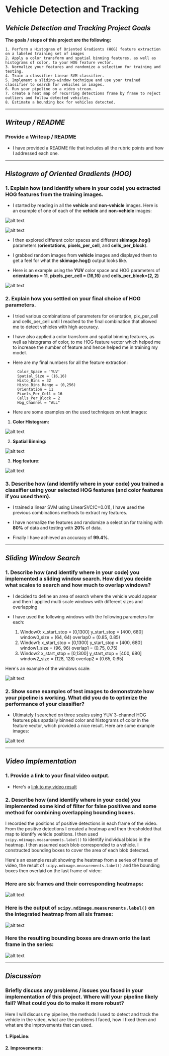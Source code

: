 # **Vehicle Detection and Tracking**

## *Vehicle Detection and Tracking Project Goals*

**The goals / steps of this project are the following:**

	1. Perform a Histogram of Oriented Gradients (HOG) feature extraction on a labeled training set of images
	2. Apply a color transform and spatial binning features, as well as histograms of color, to your HOG feature vector.
	3. Normalize your features and randomize a selection for training and testing.
	4. Train a classifier Linear SVM classifier.
	5. Implement a sliding-window technique and use your trained classifier to search for vehicles in images.
	6. Run your pipeline on a video stream.
	7. create a heat map of recurring detections frame by frame to reject outliers and follow detected vehicles.
	8. Estimate a bounding box for vehicles detected.

-------------------------------------------------------------------------------------------------------------------------------
[//]: # (Image References)

[image1]: ./output_images/1.Vehicles_images.png
[image2]: ./output_images/2.Non_Vehicles_images.png
[image3]: ./output_images/3.Hog_Feature.png
[image4]: ./output_images/4.test_image_Histo.png
[image5]: ./output_images/5.test_image_spatial.png
[image6]: ./output_images/6.test_image_hog.png
[image7]: ./output_images/7.Sliding_Window.png
[image8]: ./output_images/8.Search_window.png
[image9]: ./output_images/9.Heatmap.png
[image10]: ./output_images/10.Pipeline_image.png

## *Writeup / README*

### Provide a Writeup / README

* I have provided a README file that includes all the rubric points and how I addressed each one.

-------------------------------------------------------------------------------------------------------------------------------
## *Histogram of Oriented Gradients (HOG)*

### 1. Explain how (and identify where in your code) you extracted HOG features from the training images.

* I started by reading in all the **vehicle** and **non-vehicle** images. Here is an example of one of each of the **vehicle** and **non-vehicle** images:

![alt text][image1]

![alt text][image2]

* I then explored different color spaces and different **skimage.hog()** parameters (**orientations**, **pixels_per_cell**, and **cells_per_block**).

* I grabbed random images from **vehicle** images and displayed them to get a feel for what the **skimage.hog()** output looks like.

* Here is an example using the **YUV** color space and HOG parameters of **orientations = 11**, **pixels_per_cell = (16,16)** and **cells_per_block=(2, 2)**

![alt text][image3]

### 2. Explain how you settled on your final choice of HOG parameters.

* I tried various combinations of parameters for orientation, pix_per_cell and cells_per_cell until I reached to the final combination that allowed me to detect vehicles with high accuracy.

* I have also applied a color transform and spatial binning features, as well as histograms of color, to me HOG feature vector which helped me to increase the number of feature and hence helped me in training my model.

* Here are my final numbers for all the feature extraction:

		Color_Space = 'YUV'
		Spatial_Size = (16,16)
		Histo_Bins = 32
		Histo_Bins_Range = (0,256)
		Orientation = 11
		Pixels_Per_Cell = 16
		Cells_Per_Block = 2
		Hog_Channel = "ALL"

* Here are some examples on the used techniques on test images:

1. **Color Histogram:**


![alt text][image4]

2. **Spatial Binning:**



![alt text][image5]

3. **Hog feature:**



![alt text][image6]



### 3. Describe how (and identify where in your code) you trained a classifier using your selected HOG features (and color features if you used them).

* I trained a linear SVM using LinearSVC(C=0.01), I have used the previous combinations methods to extract my features.

* I have normalize the features and randomize a selection for training with **80%** of data and testing with **20%** of data.

* Finally I have achieved an accuracy of **99.4%**.

-------------------------------------------------------------------------------------------------------------------------------
## *Sliding Window Search*

### 1. Describe how (and identify where in your code) you implemented a sliding window search.  How did you decide what scales to search and how much to overlap windows?

* I decided to define an area of search where the vehicle would appear and then I applied multi scale windows with different sizes and overlapping 

* I have used the following windows with the following parameters for each:

	1. Window0:
			x_start_stop = [0,1300]
			y_start_stop = [400, 680]
			window0_size = (64, 64)
			overlap0 = (0.85, 0.85)
	2. Window1:
			x_start_stop = [0,1300]
			y_start_stop = [400, 680]
			window1_size = (96, 96)
			overlap1 = (0.75, 0.75)
	3. Window2
			x_start_stop = [0,1300]
			y_start_stop = [400, 680]
			window2_size = (128, 128)
			overlap2 = (0.65, 0.65)

Here's an example of the windows scale:

![alt text][image7]



### 2. Show some examples of test images to demonstrate how your pipeline is working.  What did you do to optimize the performance of your classifier?

* Ultimately I searched on three scales using YUV 3-channel HOG features plus spatially binned color and histograms of color in the feature vector, which provided a nice result.  Here are some example images:

![alt text][image8]

-------------------------------------------------------------------------------------------------------------------------------

## *Video Implementation*

### 1. Provide a link to your final video output.

* Here's a [link to my video result](./project_video_output.mp4)

### 2. Describe how (and identify where in your code) you implemented some kind of filter for false positives and some method for combining overlapping bounding boxes.

I recorded the positions of positive detections in each frame of the video.  From the positive detections I created a heatmap and then thresholded that map to identify vehicle positions.  I then used `scipy.ndimage.measurements.label()` to identify individual blobs in the heatmap.  I then assumed each blob corresponded to a vehicle.  I constructed bounding boxes to cover the area of each blob detected.  

Here's an example result showing the heatmap from a series of frames of video, the result of `scipy.ndimage.measurements.label()` and the bounding boxes then overlaid on the last frame of video:

### Here are six frames and their corresponding heatmaps:

![alt text][image5]

### Here is the output of `scipy.ndimage.measurements.label()` on the integrated heatmap from all six frames:
![alt text][image6]

### Here the resulting bounding boxes are drawn onto the last frame in the series:
![alt text][image7]



-------------------------------------------------------------------------------------------------------------------------------

## *Discussion*

### Briefly discuss any problems / issues you faced in your implementation of this project.  Where will your pipeline likely fail?  What could you do to make it more robust?

Here I will discuss my pipeline, the methods I used to detect and track the vehicle in the video, what are the problems I faced, how I fixed them and what are the improvements that can used.

#### 1. PipeLine:



#### 2. Improvements:



